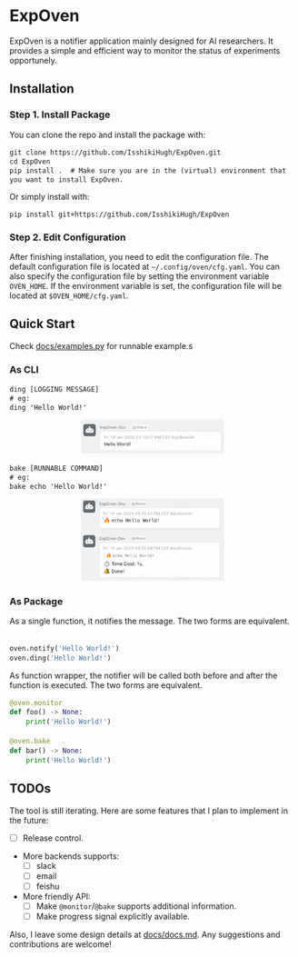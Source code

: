 # ExpOven

ExpOven is a notifier application mainly designed for AI researchers. It provides a simple and efficient way to monitor the status of experiments opportunely.

## Installation

### Step 1. Install Package

You can clone the repo and install the package with:

```shell
git clone https://github.com/IsshikiHugh/ExpOven.git
cd ExpOven
pip install .  # Make sure you are in the (virtual) environment that you want to install ExpOven.
```

Or simply install with:

```shell
pip install git+https://github.com/IsshikiHugh/ExpOven
```

###  Step 2. Edit Configuration

After finishing installation, you need to edit the configuration file. The default configuration file is located at `~/.config/oven/cfg.yaml`. You can also specify the configuration file by setting the environment variable `OVEN_HOME`. If the environment variable is set, the configuration file will be located at `$OVEN_HOME/cfg.yaml`.

## Quick Start

Check [docs/examples.py](./docs/examples.py) for runnable example.s

### As CLI

```shell
ding [LOGGING MESSAGE]
# eg:
ding 'Hello World!'
```

<center><img src="docs/eg_ding_dingtalk.png" width="50%"></center>

```shell
bake [RUNNABLE COMMAND]
# eg:
bake echo 'Hello World!'
```

<center><img src="docs/eg_bake_dingtalk.png" width="50%"></center>

### As Package

As a single function, it notifies the message. The two forms are equivalent.
```py

oven.notify('Hello World!')
oven.ding('Hello World!')
```

As function wrapper, the notifier will be called both before and after the function is executed. The two forms are equivalent.

```py
@oven.monitor
def foo() -> None:
    print('Hello World!')

@oven.bake
def bar() -> None:
    print('Hello World!')
```

## TODOs

The tool is still iterating. Here are some features that I plan to implement in the future:

- [ ] Release control.
- More backends supports:
  - [ ] slack
  - [ ] email
  - [ ] feishu
- More friendly API:
  - [ ] Make `@monitor`/`@bake` supports additional information.
  - [ ] Make progress signal explicitly available.

Also, I leave some design details at [docs/docs.md](./docs/docs.md). Any suggestions and contributions are welcome!